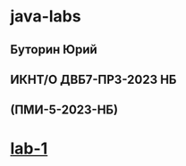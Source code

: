 # java-labs

## Буторин Юрий

## ИКНТ/О ДВБ7-ПР3-2023 НБ

## (ПМИ-5-2023-НБ)

# [lab-1](https://github.com/PaceGG/java-labs/blob/lab-1/Main.java)

